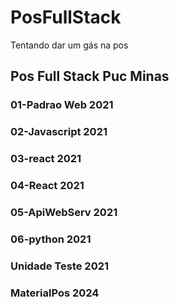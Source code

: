 # PosFullStack

Tentando dar um gás na pos

## Pos Full Stack Puc Minas
 ###  01-Padrao Web  2021
 ###  02-Javascript  2021
 ###  03-react       2021
 ###  04-React       2021
 ###  05-ApiWebServ  2021
 ###  06-python      2021
 ###  Unidade Teste  2021
 ###  MaterialPos    2024 
